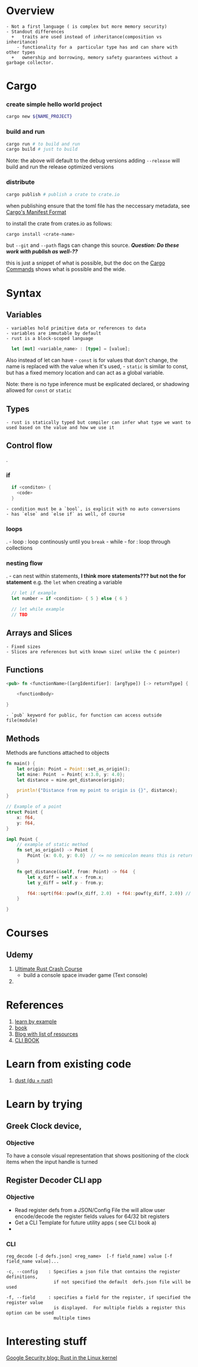 # Overview

    - Not a first language ( is complex but more memory security)
    - Standout differences
      +   traits are used instead of inheritance(composition vs inheritance)
        - functionality for a  particular type has and can share with other types
      +   ownership and borrowing, memory safety guarantees without a garbage collector.

# Cargo

### create simple hello world project

```bash
cargo new ${NAME_PROJECT}
````

### build and run

```bash
cargo run # to build and run
cargo build # just to build
```
Note: the above will default to the debug versions adding `--release` will build and run the release optimized versions

### distribute

```bash  
cargo publish # publish a crate to crate.io 
```
when publishing ensure that the toml file has the neccessary metadata, see [Cargo's Manifest Format](https://doc.rust-lang.org/cargo/reference/manifest.html)


to install the crate from crates.io as follows:

```bash
cargo install <crate-name>
```
but `--git` and `--path` flags can change this source. 
***Question: Do these work with publish as well-??***


this is just a snippet of what is possible, but the doc on the [Cargo Commands](https://doc.rust-lang.org/cargo/commands/) shows what is possible and the wide.


# Syntax
## Variables

    - variables hold primitive data or references to data
    - variables are immutable by default
    - rust is a block-scoped language


```rust
  let [mut] <variable_name> : [type] = [value];
```

Also instead of let can have
    - `const` is for values that don't change, the name is replaced with the value when it's used,
    - `static` is similar to const, but has a fixed memory location and can act as a global variable.

Note: there is no type inference must be explicated declared, or shadowing allowed for `const` or `static`

## Types
    - rust is statically typed but compiler can infer what type we want to used based on the value and how we use it

## Control flow
.
### if 
```rust
  if <conditon> {
    <code>
  }
```
    - condition must be a `bool`, is explicit with no auto conversions
    - has `else` and `else if` as well, of course
  
### loops
.
    - loop : loop continously until you `break`
    - while
    - for : loop through collections

### nesting flow
.
    - can nest within statements, **I think more statements??? but not the for statement** e.g. the `let` when creating a variable 

```rust
  // let if example 
  let number = if <condition> { 5 } else { 6 }
``` 

```rust
  // let while example
  // TBD
```



## Arrays and Slices

    - Fixed sizes
    - Slices are references but with known size( unlike the C pointer)
## Functions

```rust
<pub> fn <functionName>([argIdentifier]: [argType]) [-> returnType] {

    <functionBody>

}
```
    - `pub` keyword for public, for function can access outside file(module)
    
## Methods

Methods are functions attached to objects

```rust
fn main() {
    let origin: Point = Point::set_as_origin();
    let mine: Point  = Point{ x:3.0, y: 4.0};
    let distance = mine.get_distance(origin);

    println!("Distance from my point to origin is {}", distance);
}

// Example of a point
struct Point {
    x: f64,
    y: f64,
}

impl Point {
    // example of static method
    fn set_as_origin() -> Point {
        Point {x: 0.0, y: 0.0}  // <= no semicolon means this is returned
    }

    fn get_distance(&self, from: Point) -> f64  {
        let x_diff = self.x - from.x;
        let y_diff = self.y - from.y;

        f64::sqrt(f64::powf(x_diff, 2.0)  + f64::powf(y_diff, 2.0)) // <= no semicolon means this is returned
    }

}
```


# Courses
  
## Udemy
  1.  [Ultimate Rust Crash Course](https://www.udemy.com/course/ultimate-rust-crash-course/)
      - build a console space invader game (Text console) 
  1.  


# References

  1. [learn by example](https://doc.rust-lang.org/stable/rust-by-example)
  1. [book](https://doc.rust-lang.org/book/)
  1. [Blog with list of resources](https://serokell.io/blog/learn-rust)
  1. [CLI BOOK](https://rust-cli.github.io/book/tutorial/cli-args.html)

  

            
# Learn from existing code 

  1. [dust (du + rust)](https://github.com/bootandy/dust)


# Learn by trying

##    Greek Clock device, 

### Objective
To have a console visual representation that shows positioning of the clock items when the input handle is turned

## Register Decoder CLI app

### Objective
  - Read register defs from a JSON/Config File the will allow user encode/decode the register fields values for 64/32 bit registers
  - Get a CLI Template for future utility apps ( see CLI book a)
  - 
  
### CLI
```text
reg_decode [-d defs.json] <reg_name>  [-f field_name] value [-f field_name value]...

-c, --config    : Specifies a json file that contains the register definitions,
                  if not specified the default  defs.json file will be used    

-f, --field     : specifies a field for the register, if specified the register value 
                  is displayed.  For multiple fields a register this option can be used 
                  multiple times 

```

# Interesting stuff

[Google Security blog: Rust in the Linux kernel](https://security.googleblog.com/2021/04/rust-in-linux-kernel.html)


